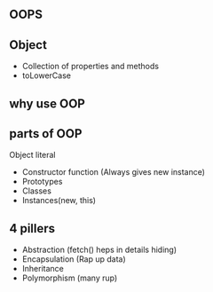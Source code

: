 ## OOPS

## Object
- Collection of properties and methods
- toLowerCase

## why use OOP

## parts of OOP
Object literal

- Constructor function (Always gives new instance)
- Prototypes
- Classes
- Instances(new, this)

## 4 pillers
- Abstraction (fetch() heps in details hiding)
- Encapsulation (Rap up data)
- Inheritance
- Polymorphism (many rup)
